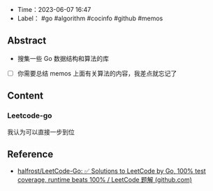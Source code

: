 - Time：2023-06-07 16:47
- Label： #go #algorithm #cocinfo #github #memos

## Abstract

- 搜集一些 Go 数据结构和算法的库

- [ ] 你需要总结 memos 上面有关算法的内容，我差点就忘记了

## Content

### Leetcode-go

我认为可以直接一步到位

## Reference

- [halfrost/LeetCode-Go: ✅ Solutions to LeetCode by Go, 100% test coverage, runtime beats 100% / LeetCode 题解 (github.com)](https://github.com/halfrost/LeetCode-Go)
